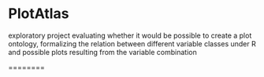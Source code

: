 PlotAtlas
=========

exploratory project evaluating whether it would be possible to create a plot ontology, formalizing the relation between different variable classes under R and possible plots resulting from the variable combination 

========